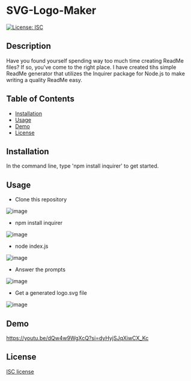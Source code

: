 # SVG-Logo-Maker
[![License: ISC](https://img.shields.io/badge/License-ISC-blue.svg)](https://opensource.org/licenses/ISC)

## Description 
Have you found yourself spending way too much time creating ReadMe files? If so, you've come to the right place. I have created tihs simple ReadMe generator that utilizes the Inquirer package for Node.js to make writing a quality ReadMe easy.

## Table of Contents

* [Installation](#installation)
* [Usage](#usage)
* [Demo](#demo)
* [License](#license)

## Installation

In the command line, type 'npm install inquirer' to get started.

## Usage

- Clone this repository


![image](https://github.com/Villzies/SVG-Logo-Maker/assets/135443479/7bfbfcf9-1398-40c3-90d2-1ad01980df5d)

- npm install inquirer

![image](https://github.com/Villzies/ReadMe-Generator/assets/135443479/2ce59090-bf33-4803-a7df-720042121ecb)

- node index.js

![image](https://github.com/Villzies/ReadMe-Generator/assets/135443479/a7f56d99-bc12-44c9-b072-0798c16cca38)

- Answer the prompts

![image](https://github.com/Villzies/SVG-Logo-Maker/assets/135443479/60334825-fe48-431b-ab05-90fa39b6bc57)

- Get a generated logo.svg file

![image](https://github.com/Villzies/SVG-Logo-Maker/assets/135443479/8c291a7b-b412-4665-b6eb-905962a4399d)

## Demo
https://youtu.be/dQw4w9WgXcQ?si=dyHyjSJqXiwCX_Kc

## License 

[ISC license](https://github.com/jconeff/README_generator/blob/main/LICENSE)
